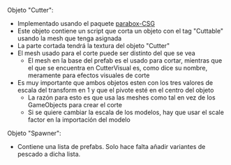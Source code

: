 ﻿Objeto "Cutter":
- Implementado usando el paquete [parabox-CSG](https://github.com/karl-/pb_CSG)
- Este objeto contiene un script que corta un objeto con el tag "Cuttable" usando la mesh que tenga asignada
- La parte cortada tendrá la textura del objeto "Cutter"
- El mesh usado para el corte puede ser distinto del que se vea
  - El mesh en la base del prefab es el usado para cortar, mientras que el que se encuentra en CutterVisual es, como dice su nombre, meramente para efectos visuales de corte
- Es muy importante que ambos objetos esten con los tres valores de escala del transform en 1 y que el pivote esté en el centro del objeto
  - La razón para esto es que usa las meshes como tal en vez de los GameObjects para crear el corte
  - Si se quiere cambiar la escala de los modelos, hay que usar el scale factor en la importación del modelo

Objeto "Spawner":
- Contiene una lista de prefabs. Solo hace falta añadir variantes de pescado a dicha lista.